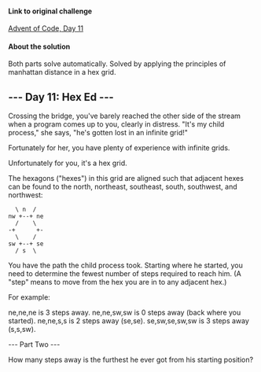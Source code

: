 #### Link to original challenge
[Advent of Code, Day 11](http://adventofcode.com/2017/day/11)

#### About the solution
Both parts solve automatically. Solved by applying the principles of manhattan distance in a hex grid.

## --- Day 11: Hex Ed ---

Crossing the bridge, you've barely reached the other side of the stream when a program comes up to you, clearly in distress. "It's my child process," she says, "he's gotten lost in an infinite grid!"

Fortunately for her, you have plenty of experience with infinite grids.

Unfortunately for you, it's a hex grid.

The hexagons ("hexes") in this grid are aligned such that adjacent hexes can be found to the north, northeast, southeast, south, southwest, and northwest:
```
  \ n  /
nw +--+ ne
  /    \
-+      +-
  \    /
sw +--+ se
  / s  \
```
You have the path the child process took. Starting where he started, you need to determine the fewest number of steps required to reach him. (A "step" means to move from the hex you are in to any adjacent hex.)

For example:

ne,ne,ne is 3 steps away.
ne,ne,sw,sw is 0 steps away (back where you started).
ne,ne,s,s is 2 steps away (se,se).
se,sw,se,sw,sw is 3 steps away (s,s,sw).

--- Part Two ---

How many steps away is the furthest he ever got from his starting position?
